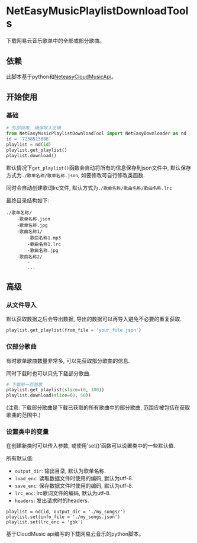 # NetEasyMusicPlaylistDownloadTools

下载网易云音乐歌单中的全部或部分歌曲。

## 依赖

此脚本基于python和[NeteasyCloudMusicApi](https://neteasecloudmusicapi.vercel.app/#/)。

## 开始使用

### 基础

```python
# 外部调用, 确保导入正确
from NetEasyMusicPlaylistDownloadTool import NetEasyDownloader as nd
id = '7238513086'
playlist = nd(id)
playlist.get_playlist()
playlist.download()
```

默认情况下`get_playlist()`函数会自动将所有的信息保存到json文件中, 默认保存方式为`./歌单名称/歌单名称.json`, 如要修改可自行修改类函数.

同时会自动创建歌词lrc文件, 默认方式为`./歌单名称/歌曲名称/歌曲名称.lrc`

最终目录结构如下:

```
./歌单名称/
    -歌单名称.json
    -歌单名称.jpg
    -歌曲名称1/
        -歌曲名称1.mp3
        -歌曲名称1.lrc
        -歌曲名称.jpg
    -歌曲名称2/
        -
        ...

```

## 高级

### 从文件导入

默认获取数据之后会导出数据, 导出的数据可以再导入避免不必要的重复获取.

```python
playlist.get_playlist(from_file = 'your_file.json')
```

### 仅部分歌曲

有时歌单歌曲数量非常多, 可以先获取部分歌曲的信息.

同时下载时也可以只先下载部分歌曲.

```python
# 下载前一百首歌
playlist.get_playlist(slice=(0, 100))
playlist.download(slice=(0, 50))
```

(注意: 下载部分歌曲是下载已获取的所有歌曲中的部分歌曲, 范围应被包括在获取歌曲的范围中.)

### 设置类中的变量

在创建新类时可以传入参数, 或使用'set()'函数可以设置类中的一些默认值.

所有默认值:

* `output_dir`: 输出目录, 默认为歌单名称.
* `load_enc`: 读取数据文件时使用的编码, 默认为utf-8.
* `save_enc`: 保存数据文件时使用的编码, 默认为utf-8.
* `lrc_enc`: lrc歌词文件的编码, 默认为utf-8.
* `headers`: 发出请求时的headers.

```
playlist = nd(id, output_dir = './my_songs/')
playlist.set(info_file = './my_songs.json')
playlist.set(lrc_enc = 'gbk')
```

基于CloudMusic api编写的下载网易云音乐的python脚本。
